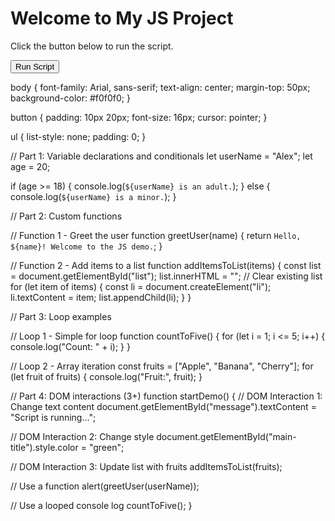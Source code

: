 <!DOCTYPE html>
<html lang="en">
<head>
  <meta charset="UTF-8" />
  <meta name="viewport" content="width=device-width, initial-scale=1.0" />
  <title>JavaScript Project Demo</title>
  <link rel="stylesheet" href="style.css" />
</head>
<body>
  <h1 id="main-title">Welcome to My JS Project</h1>
  <p id="message">Click the button below to run the script.</p>
  <button onclick="startDemo()">Run Script</button>
  <ul id="list"></ul>

  <script src="script.js"></script>
</body>
</html>
body {
  font-family: Arial, sans-serif;
  text-align: center;
  margin-top: 50px;
  background-color: #f0f0f0;
}

button {
  padding: 10px 20px;
  font-size: 16px;
  cursor: pointer;
}

ul {
  list-style: none;
  padding: 0;
}

// Part 1: Variable declarations and conditionals
let userName = "Alex";
let age = 20;

if (age >= 18) {
  console.log(`${userName} is an adult.`);
} else {
  console.log(`${userName} is a minor.`);
}

// Part 2: Custom functions

// Function 1 - Greet the user
function greetUser(name) {
  return `Hello, ${name}! Welcome to the JS demo.`;
}

// Function 2 - Add items to a list
function addItemsToList(items) {
  const list = document.getElementById("list");
  list.innerHTML = ""; // Clear existing list
  for (let item of items) {
    const li = document.createElement("li");
    li.textContent = item;
    list.appendChild(li);
  }
}

// Part 3: Loop examples

// Loop 1 - Simple for loop
function countToFive() {
  for (let i = 1; i <= 5; i++) {
    console.log("Count: " + i);
  }
}

// Loop 2 - Array iteration
const fruits = ["Apple", "Banana", "Cherry"];
for (let fruit of fruits) {
  console.log("Fruit:", fruit);
}

// Part 4: DOM interactions (3+)
function startDemo() {
  // DOM Interaction 1: Change text content
  document.getElementById("message").textContent = "Script is running...";

  // DOM Interaction 2: Change style
  document.getElementById("main-title").style.color = "green";

  // DOM Interaction 3: Update list with fruits
  addItemsToList(fruits);

  // Use a function
  alert(greetUser(userName));

  // Use a looped console log
  countToFive();
}



